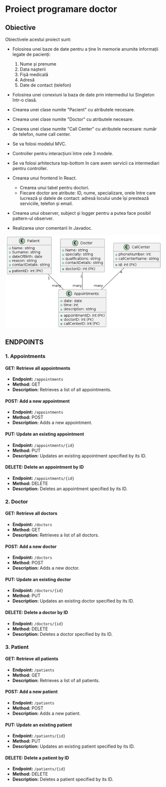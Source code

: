 # Proiect programare doctor

## Obiective

Obiectivele acestui proiect sunt:

- Folosirea unei baze de date pentru a ține în memorie anumite informații legate de pacienți:
  1. Nume și prenume
  2. Data nașterii
  3. Fișă medicală
  4. Adresă
  5. Date de contact (telefon)

- Folosirea unei conexiuni la baza de date prin intermediul lui Singleton într-o clasă.
- Crearea unei clase numite "Pacient" cu atributele necesare.
- Crearea unei clase numite "Doctor" cu atributele necesare.
- Crearea unei clase numite "Call Center" cu atributele necesare: număr de telefon, nume call center.
- Se va folosi modelul MVC.
- Controller pentru interacțiuni între cele 3 modele.
- Se va folosi arhitectura top-bottom în care avem servicii ca intermediari pentru controller.
- Crearea unui frontend în React.
  - Crearea unui tabel pentru doctori.
  - Fiecare doctor are atribute: ID, nume, specializare, orele între care lucrează și datele de contact: adresă locului unde își prestează serviciile, telefon și email.

- Crearea unui observer, subject și logger pentru a putea face posibil pattern-ul observer.
- Realizarea unor comentarii în Javadoc.

![doctor appointment scheme](doctorapp2.png)

## ENDPOINTS

### 1. Appointments

#### GET: Retrieve all appointments
- **Endpoint:** `/appointments`
- **Method:** GET
- **Description:** Retrieves a list of all appointments.

#### POST: Add a new appointment
- **Endpoint:** `/appointments`
- **Method:** POST
- **Description:** Adds a new appointment.

#### PUT: Update an existing appointment
- **Endpoint:** `/appointments/{id}`
- **Method:** PUT
- **Description:** Updates an existing appointment specified by its ID.

#### DELETE: Delete an appointment by ID
- **Endpoint:** `/appointments/{id}`
- **Method:** DELETE
- **Description:** Deletes an appointment specified by its ID.

### 2. Doctor

#### GET: Retrieve all doctors
- **Endpoint:** `/doctors`
- **Method:** GET
- **Description:** Retrieves a list of all doctors.

#### POST: Add a new doctor
- **Endpoint:** `/doctors`
- **Method:** POST
- **Description:** Adds a new doctor.

#### PUT: Update an existing doctor
- **Endpoint:** `/doctors/{id}`
- **Method:** PUT
- **Description:** Updates an existing doctor specified by its ID.

#### DELETE: Delete a doctor by ID
- **Endpoint:** `/doctors/{id}`
- **Method:** DELETE
- **Description:** Deletes a doctor specified by its ID.

### 3. Patient

#### GET: Retrieve all patients
- **Endpoint:** `/patients`
- **Method:** GET
- **Description:** Retrieves a list of all patients.

#### POST: Add a new patient
- **Endpoint:** `/patients`
- **Method:** POST
- **Description:** Adds a new patient.

#### PUT: Update an existing patient
- **Endpoint:** `/patients/{id}`
- **Method:** PUT
- **Description:** Updates an existing patient specified by its ID.

#### DELETE: Delete a patient by ID
- **Endpoint:** `/patients/{id}`
- **Method:** DELETE
- **Description:** Deletes a patient specified by its ID.
